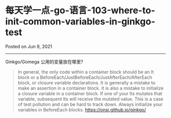 # 每天学一点-go-语言-103-where-to-init-common-variables-in-ginkgo-test

Posted on Jun 9, 2021

---


Ginkgo/Gomega 公用的变量放在哪里?

> In general, the only code within a container block should be an It block or a BeforeEach/JustBeforeEach/JustAfterEach/AfterEach block, or closure variable declarations. It is generally a mistake to make an assertion in a container block.
It is also a mistake to initialize a closure variable in a container block. If one of your Its mutates that variable, subsequent Its will receive the mutated value. This is a case of test pollution and can be hard to track down. Always initialize your variables in BeforeEach blocks.
https://onsi.github.io/ginkgo/
